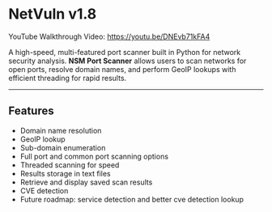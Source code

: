 # NetVuln v1.8

YouTube Walkthrough Video: https://youtu.be/DNEvb71kFA4

A high-speed, multi-featured port scanner built in Python for network security analysis. **NSM Port Scanner** allows users to scan networks for open ports, resolve domain names, and perform GeoIP lookups with efficient threading for rapid results.

---

## Features
- Domain name resolution
- GeoIP lookup
- Sub-domain enumeration
- Full port and common port scanning options
- Threaded scanning for speed
- Results storage in text files
- Retrieve and display saved scan results
- CVE detection
- Future roadmap: service detection and better cve detection lookup

